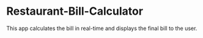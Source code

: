# Restaurant-Bill-Calculator
This app calculates the bill in real-time and displays the final bill to the user. 
